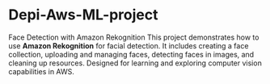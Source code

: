 # Depi-Aws-ML-project
Face Detection with Amazon Rekognition  This project demonstrates how to use **Amazon Rekognition** for facial detection. It includes creating a face collection, uploading and managing faces, detecting faces in images, and cleaning up resources. Designed for learning and exploring computer vision capabilities in AWS. 

